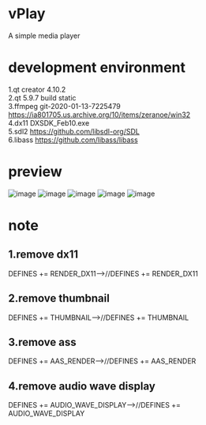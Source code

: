 # vPlay
A simple media player
# development environment
1.qt creator 4.10.2  
2.qt 5.9.7 build static  
3.ffmpeg git-2020-01-13-7225479 https://ia801705.us.archive.org/10/items/zeranoe/win32  
4.dx11 DXSDK_Feb10.exe  
5.sdl2 https://github.com/libsdl-org/SDL  
6.libass https://github.com/libass/libass  
# preview
![image](https://user-images.githubusercontent.com/18226546/160064120-a8408e7a-6788-43b3-ac7b-55f6f91ac308.png)
![image](https://user-images.githubusercontent.com/18226546/160064177-06bd9e22-b86a-4500-9324-e630983222fd.png)
![image](https://user-images.githubusercontent.com/18226546/160063659-37695525-2895-4ef1-84e0-cb548e5f5204.png)
![image](https://user-images.githubusercontent.com/18226546/160063682-a3d83c7f-3094-4d4b-a54e-9337ae465231.png)
![image](https://user-images.githubusercontent.com/18226546/160063980-13f2c144-eb52-4b3b-a76b-90ea2f561967.png)
# note
## 1.remove dx11
DEFINES += RENDER_DX11-->//DEFINES += RENDER_DX11
## 2.remove thumbnail
DEFINES += THUMBNAIL-->//DEFINES += THUMBNAIL
## 3.remove ass
DEFINES += AAS_RENDER-->//DEFINES += AAS_RENDER
## 4.remove audio wave display
DEFINES += AUDIO_WAVE_DISPLAY-->//DEFINES += AUDIO_WAVE_DISPLAY
